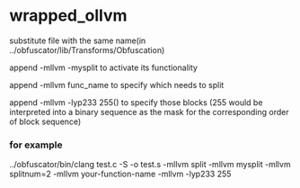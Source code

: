 # wrapped_ollvm
substitute file with the same name(in ../obfuscator/lib/Transforms/Obfuscation)

append -mllvm -mysplit to activate its functionality

append -mllvm func_name to specify which needs to split

append -mllvm -lyp233 255() to specify those blocks (255 would be interpreted into a binary sequence as the mask for the corresponding order of block sequence)

### for example
../obfuscator/bin/clang test.c  -S -o test.s -mllvm split -mllvm mysplit -mllvm splitnum=2 -mllvm your-function-name -mllvm -lyp233 255
